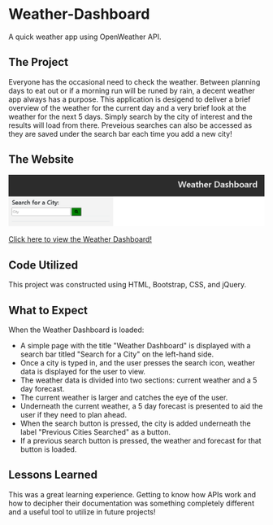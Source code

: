 # Weather-Dashboard

A quick weather app using OpenWeather API.

## The Project

Everyone has the occasional need to check the weather. Between planning days to eat out or if a morning run will be runed by rain, a decent weather app always has a purpose. This application is desigend to deliver a brief overview of the weather for the current day and a very brief look at the weather for the next 5 days. Simply search by the city of interest and the results will load from there. Preveious searches can also be accessed as they are saved under the search bar each time you add a new city!

## The Website

<p align="center">
<img src="Assets\Images\Screenshot.png" alt="Weather Dashboard">
<p>

<a href="" target="_blank">Click here to view the Weather Dashboard!</a>

## Code Utilized

This project was constructed using HTML, Bootstrap, CSS, and jQuery.

## What to Expect

When the Weather Dashboard is loaded:
- A simple page with the title "Weather Dashboard" is displayed with a search bar titled "Search for a City" on the left-hand side.
- Once a city is typed in, and the user presses the search icon, weather data is displayed for the user to view.
- The weather data is divided into two sections: current weather and a 5 day forecast.
- The current weather is larger and catches the eye of the user.
- Underneath the current weather, a 5 day forecast is presented to aid the user if they need to plan ahead.
- When the search button is pressed, the city is added underneath the label "Previous Cities Searched" as a button.
- If a previous search button is pressed, the weather and forecast for that button is loaded.

## Lessons Learned

This was a great learning experience. Getting to know how APIs work and how to decipher their documentation was something completely different and a useful tool to utilize in future projects!